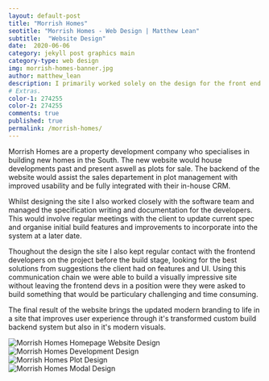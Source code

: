 ```yaml
---
layout: default-post
title: "Morrish Homes"
seotitle: "Morrish Homes - Web Design | Matthew Lean"
subtitle:  "Website Design"
date:  2020-06-06
category: jekyll post graphics main
category-type: web design
img: morrish-homes-banner.jpg
author: matthew_lean
description: I primarily worked solely on the design for the front end website, working closely with the marketing team to incorporate their new branding. I also led the specification writing for the back end integrated system.
# Extras.
color-1: 274255
color-2: 274255
comments: true
published: true
permalink: /morrish-homes/
---
```


Morrish Homes are a property development company who specialises in building new homes in the South. The new website would house developments past and present aswell as plots for sale. The backend of the website would assist the sales departement in plot management with improved usability and be fully integrated with their in-house CRM.   

Whilst designing the site I also worked closely with the software team and managed the specification writing and documentation for the developers. This would involve regular meetings with the client to update current spec and organise initial build features and improvements to incorporate into the system at a later date. 

Thoughout the design the site I also kept regular contact with the frontend developers on the project before the build stage, looking for the best solutions from suggestions the client had on features and UI. Using this communication chain we were able to build a visually impressive site without leaving the frontend devs in a position were they were asked to build something that would be particulary challenging and time consuming. 

The final result of the website brings the updated modern branding to life in a site that improves user experience through it's transformed custom build backend system but also in it's modern visuals.   


<div href="#" data-featherlight="{{ site.url }}/assets/site-post/morrish-homes-homepage-mockup.jpg" class="img"><img alt="Morrish Homes Homepage Website Design" src="{{ site.url }}/assets/site-post/morrish-homes-homepage-mockup.jpg"></div>

<div href="#" data-featherlight="{{ site.url }}/assets/site-post/morrish-homes-development-mockup.jpg" class="img"><img alt="Morrish Homes Development Design" src="{{ site.url }}/assets/site-post/morrish-homes-development-mockup.jpg"></div>

<div href="#" data-featherlight="{{ site.url }}/assets/site-post/morrish-homes-plot-mockup.jpg" class="img"><img alt="Morrish Homes Plot Design" src="{{ site.url }}/assets/site-post/morrish-homes-plot-mockup.jpg"></div>


<div href="#" data-featherlight="{{ site.url }}/assets/site-post/morrish-modal-design.jpg" class="img"><img alt="Morrish Homes Modal Design" src="{{ site.url }}/assets/site-post/morrish-modal-design.jpg"></div>

